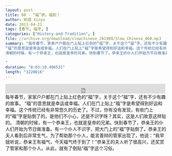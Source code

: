 ```yaml
---
layout: post
title: 60 - “福”倒，福到！
author: 昕煜 Xinyu
date: 2011-04-21
tags: [春节, 福字, ]
categories: ["History-and-Tradition", ]
file: //archive.org/download/slowchinese_201909/Slow_Chinese_060.mp3
summary: "每年春节，家家户户都在门上贴上红色的“福”字，关于这个“福”字，还有不少有趣的故事。
“福”的意思就是幸运或幸福。人们在门上贴上“福”字是希望得到好运和幸福。这个传统已经有非常悠久的历史了。不过，你有没有发现，有些门上的“福”字是贴倒了的。是他们不小心，还是不识字呀？其实，这是人们故意这样贴的。
清朝的时候，有一个恭亲王，也就是皇帝的兄弟。快到春节了，恭亲王的仆人们开始为节日做准备。有一个仆人不识字，把大门上的“福”字贴倒了。恭亲王的夫人看到后非常生气，为了帮助那个仆人，能言善辩的管家出现了，他说：“我早就听说，恭亲王有福气，今天福气终于到了！”恭亲王的夫人听了很高兴，还奖赏了管家和那个仆人。从此，就有了倒贴“福”字这个习俗。
 
"
duration: "0:03:10.406531"
length: "3220016"
---
```


<iframe src="https://archive.org/embed/slowchinese_201909/Slow_Chinese_060.mp3" width="500" height="30" frameborder="0" webkitallowfullscreen="true" mozallowfullscreen="true" allowfullscreen></iframe>
每年春节，家家户户都在门上贴上红色的“福”字，关于这个“福”字，还有不少有趣的故事。
“福”的意思就是幸运或幸福。人们在门上贴上“福”字是希望得到好运和幸福。这个传统已经有非常悠久的历史了。不过，你有没有发现，有些门上的“福”字是贴倒了的。是他们不小心，还是不识字呀？其实，这是人们故意这样贴的。
清朝的时候，有一个恭亲王，也就是皇帝的兄弟。快到春节了，恭亲王的仆人们开始为节日做准备。有一个仆人不识字，把大门上的“福”字贴倒了。恭亲王的夫人看到后非常生气，为了帮助那个仆人，能言善辩的管家出现了，他说：“我早就听说，恭亲王有福气，今天福气终于到了！”恭亲王的夫人听了很高兴，还奖赏了管家和那个仆人。从此，就有了倒贴“福”字这个习俗。
 
